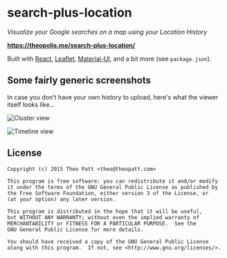 search-plus-location
==============

*Visualize your Google searches on a map using your Location History*

**https://theopolis.me/search-plus-location/**

Built with [React](http://facebook.github.io/react/), [Leaflet](http://leafletjs.com/), [Material-UI](http://material-ui.com/#/), and a bit more (see `package.json`).

## Some fairly generic screenshots

In case you don't have your own history to upload, here's what the viewer itself looks like...

![Cluster view](https://cloud.githubusercontent.com/assets/1410202/8514842/45522ca2-235d-11e5-9562-1a1dc5e18970.png)

![Timeline view](https://cloud.githubusercontent.com/assets/1410202/8514843/4564234e-235d-11e5-8e0e-cc54383bd5f2.png)

## License

```
Copyright (c) 2015 Theo Patt <theo@theopatt.com>

This program is free software: you can redistribute it and/or modify
it under the terms of the GNU General Public License as published by
the Free Software Foundation, either version 3 of the License, or
(at your option) any later version.

This program is distributed in the hope that it will be useful,
but WITHOUT ANY WARRANTY; without even the implied warranty of
MERCHANTABILITY or FITNESS FOR A PARTICULAR PURPOSE.  See the
GNU General Public License for more details.

You should have received a copy of the GNU General Public License
along with this program.  If not, see <http://www.gnu.org/licenses/>.
```
